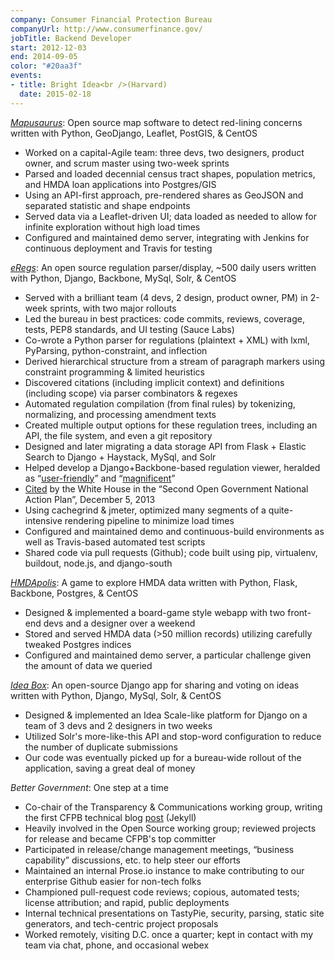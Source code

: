 ```yaml
---
company: Consumer Financial Protection Bureau
companyUrl: http://www.consumerfinance.gov/
jobTitle: Backend Developer
start: 2012-12-03
end: 2014-09-05
color: "#20aa3f"
events:
- title: Bright Idea<br />(Harvard)
  date: 2015-02-18
---
```

[*Mapusaurus*](https://github.com/cfpb/mapusaurus): Open source map software
to detect red-lining concerns written with Python, GeoDjango, Leaflet,
PostGIS, & CentOS

* Worked on a capital-Agile team: three devs, two designers, product owner, and
  scrum master using two-week sprints
* Parsed and loaded decennial census tract shapes, population metrics, and HMDA 
  loan applications into Postgres/GIS
* Using an API-first approach, pre-rendered shares as GeoJSON and separated
  statistic and shape endpoints
* Served data via a Leaflet-driven UI; data loaded as needed to allow for
  infinite exploration without high load times 
* Configured and maintained demo server, integrating with Jenkins for
  continuous deployment and Travis for testing

[*eRegs*](https://github.com/cfpb/eregulations): An open source regulation
parser/display, ~500 daily users written with Python, Django, Backbone, MySql,
Solr, & CentOS

* Served with a brilliant team (4 devs, 2 design, product owner, PM) in 2-week
  sprints, with two major rollouts
* Led the bureau in best practices: code commits, reviews, coverage, tests,
  PEP8 standards, and UI testing (Sauce Labs)
* Co-wrote a Python parser for regulations (plaintext + XML) with lxml,
  PyParsing, python-constraint, and inflection
* Derived hierarchical structure from a stream of paragraph markers using
  constraint programming & limited heuristics
* Discovered citations (including implicit context) and definitions (including
  scope) via parser combinators & regexes
* Automated regulation compilation (from final rules) by tokenizing,
  normalizing, and processing amendment texts
* Created multiple output options for these regulation trees, including an
  API, the file system, and even a git repository
* Designed and later migrating a data storage API from Flask + Elastic Search
  to Django + Haystack, MySql, and Solr
* Helped develop a Django+Backbone-based regulation viewer, heralded as
  “[user-friendly](https://twitter.com/danrozas/status/475957994325557248)” and
  “[magnificent](https://twitter.com/imlwilliams/status/466263631978844160)”
* [Cited](https://www.whitehouse.gov/sites/default/files/docs/us_national_action_plan_6p.pdf)
  by the White House in the “Second Open Government National Action Plan”,
  December 5, 2013
* Using cachegrind & jmeter, optimized many segments of a quite-intensive
  rendering pipeline to minimize load times
* Configured and maintained demo and continuous-build environments as well as
  Travis-based automated test scripts
* Shared code via pull requests (Github); code built using pip, virtualenv,
  buildout, node.js, and django-south

[*HMDApolis*](https://github.com/cmc333333/hmdapolis): A game to explore HMDA
data written with Python, Flask, Backbone, Postgres, & CentOS

* Designed & implemented a board-game style webapp with two front-end devs and
  a designer over a weekend
* Stored and served HMDA data (>50 million records) utilizing carefully
  tweaked Postgres indices
* Configured and maintained demo server, a particular challenge given the
  amount of data we queried

[*Idea Box*](https://github.com/cfpb/idea-box/): An open-source Django app for
sharing and voting on ideas written with Python, Django, MySql, Solr, & CentOS

* Designed & implemented an Idea Scale-like platform for Django on a team of 3
  devs and 2 designers in two weeks
* Utilized Solr's more-like-this API and stop-word configuration to reduce the
  number of duplicate submissions
* Our code was eventually picked up for a bureau-wide rollout of the
  application, saving a great deal of money

*Better Government*: One step at a time

* Co-chair of the Transparency & Communications working group, writing the
  first CFPB technical blog
  [post](http://cfpb.github.io/articles/rules-rules/) (Jekyll)
* Heavily involved in the Open Source working group; reviewed projects for
  release and became CFPB's top committer
* Participated in release/change management meetings, “business capability”
  discussions, etc. to help steer our efforts
* Maintained an internal Prose.io instance to make contributing to our
  enterprise Github easier for non-tech folks
* Championed pull-request code reviews; copious, automated tests; license
  attribution; and rapid, public deployments
* Internal technical presentations on TastyPie, security, parsing, static site
  generators, and tech-centric project proposals
* Worked remotely, visiting D.C. once a quarter; kept in contact with my team
  via chat, phone, and occasional webex
